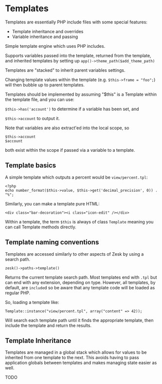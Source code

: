 # Templates

Templates are essentially PHP include files with some special features:

- Template inheritance and overrides
- Variable inheritance and passing

Simple template engine which uses PHP includes.

Supports variables passed into the template, returned from the template,
and inherited templates by setting up `app()->theme_path($add_theme_path)`

Templates are "stacked" to inherit parent variables settings.

Changing template values within the template (e.g. `$this->frame = "foo";`) will then bubble up to parent templates.

Templates should be implemented by assuming "$this" is a Template within the template file, and you can use:

`$this->has('account')` to determine if a variable has been set, and

`$this->account` to output it.

Note that variables are also extract'ed into the local scope, so

    $this->account
    $account

both exist within the scope if passed via a variable to a template.

## Template basics

A simple template which outputs a percent would be `view/percent.tpl`:

    <?php
    echo number_format($this->value, $this->get('decimal_precision', 0)) . "%";

Similarly, you can make a template pure HTML:

	<div class="bar-decoration"><i class="icon-edit" /></div>

Within a template, the term `$this` is always of class `Template` meaning you can call Template methods directly.

## Template naming conventions

Templates are accessed similarly to other aspects of Zesk by using a search path.

    zesk()->paths->template()

Returns the current template search path. Most templates end with `.tpl` but can end with any extension, depending on type. However, all templates, by default, are `include`d so be aware that any template code will be loaded as regular PHP.

So, loading a template like:

    Template::instance("view/percent.tpl", array("content" => 42));

Will search each template path until it finds the appropriate template, then include the template and return the results.

## Template Inheritance

Templates are managed in a global stack which allows for values to be inherited from one template to the next. This avoids having to pass application globals between templates and makes managing state easier as well.

TODO